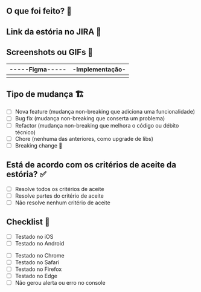 ## O que foi feito? 📝

<!-- explicação do que foi feito -->

## Link da estória no JIRA 🔗

<!-- cole o link do jira -->

## Screenshots ou GIFs 📸

<!-- dica: use o KAP ou tire um print com cmd + shift + 5 -->

| -----Figma----- | -Implementação- |
| :-------------: | :-------------: |
| <!----aqui----> | <!----aqui----> |

## Tipo de mudança 🏗

- [ ] Nova feature (mudança non-breaking que adiciona uma funcionalidade)
- [ ] Bug fix (mudança non-breaking que conserta um problema)
- [ ] Refactor (mudança non-breaking que melhora o código ou débito técnico)
- [ ] Chore (nenhuma das anteriores, como upgrade de libs)
- [ ] Breaking change 🚨

## Está de acordo com os critérios de aceite da estória? ✅

- [ ] Resolve todos os critérios de aceite
- [ ] Resolve partes do critério de aceite
- [ ] Não resolve nenhum critério de aceite

## Checklist 🧐

<!-- mobile -->

- [ ] Testado no iOS
- [ ] Testado no Android
<!-- web -->
- [ ] Testado no Chrome
- [ ] Testado no Safari
- [ ] Testado no Firefox
- [ ] Testado no Edge
- [ ] Não gerou alerta ou erro no console
